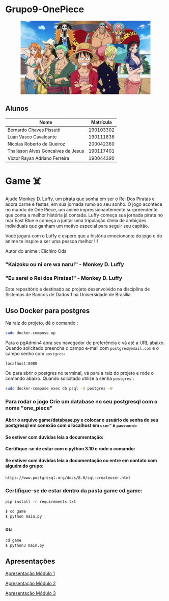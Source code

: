 # Grupo9-OnePiece

<div align="center"><img src="docs/images/one-piece.jpg" height="230" width="auto"/></div>


## Alunos

| Nome                               | Matrícula  | 
|------------------------------------|------------| 
| Bernardo Chaves Pissutti           | 190103302  |
| Luan Vasco Cavalcante              | 190111836  | 
| Nicolas Roberto de Queiroz         | 200042360  | 
| Thalisson Alves Goncalves de Jesus | 190117401  | 
| Victor Rayan Adriano Ferreira      | 190044390  |              

# Game :skull_and_crossbones:

Ajude Monkey D. Luffy, um pirata que sonha em ser o Rei Dos Piratas e adora carne e festas, em sua jornada rumo ao seu sonho.
O jogo acontece no mundo de One Piece, um anime impressionantemente surpreendente que conta a melhor história já contada.
Luffy começa sua jornada pirata no mar East Blue e começa a juntar uma tripulação cheia de ambições individuais que ganham um motivo especial para seguir seu capitão.

Você jogará com o Luffy e espero que a história emocionante do jogo e do anime te inspire a ser uma pessoa melhor !!!

Autor do anime : Eiichiro Oda

### "Kaizoku ou ni ore wa naru!" - Monkey D. Luffy
### "Eu serei o Rei dos Piratas!" - Monkey D. Luffy

Este repositório é destinado ao projeto desenvolvido na disciplina de Sistemas de Bancos de Dados 1 na Universidade de Brasília.

## Uso Docker para postgres

Na raiz do projeto, dê o comando : 
```bash
sudo docker-compose up
```

Para o pgAdmin4 abra seu navegador de preferência e vá até a URL abaixo. Quando solicitado preencha o campo e-mail com `postgres@email.com` e o campo senho com `postgres`: 
```
localhost:8080

```

Ou para abrir o postgres no terminal, vá para a raiz do projeto e rode o comando abaixo. Quando solicitado utilize a senha `postgres` :
```bash
sudo docker-compose exec db psql -U postgres -W

```

### Para rodar o jogo Crie um database no seu postgresql com o nome "one_piece"

#### Abrir o arquivo game/database.py e colocar o usuário de senha do seu postgresql em conexão com o localhost em `user"` e `password=`

####  Se estiver com dúvidas leia a documentação:

#### Certifique-se de estar com o python 3.10 e rode o comando:

####  Se estiver com dúvidas leia a documentação ou entre em contato com alguém do grupo:

`https://www.postgresql.org/docs/8.0/sql-createuser.html`

### Certifique-se de estar dentro da pasta game cd game:

```
pip install -r requirements.txt
```


```
$ cd game
$ python main.py
```

### ou

```
cd game
$ python3 main.py
```

## Apresentações
[Apresentação Módulo 1](https://youtu.be/J68yiBu_BsI)

[Apresentação Módulo 2](https://unbbr-my.sharepoint.com/:v:/g/personal/190044390_aluno_unb_br/ERhQ-uQnj4xMlyZzKPtsRfMByD-a0qVkOub4UhZg8k5WpQ?e=nuOk8Q)

[Apresentação Módulo 3](https://unbbr-my.sharepoint.com/:v:/g/personal/190044390_aluno_unb_br/ERWh2uciex5Ioyo_sscKS5cBywAFq4SE1d8iIz52WtkDLw)



